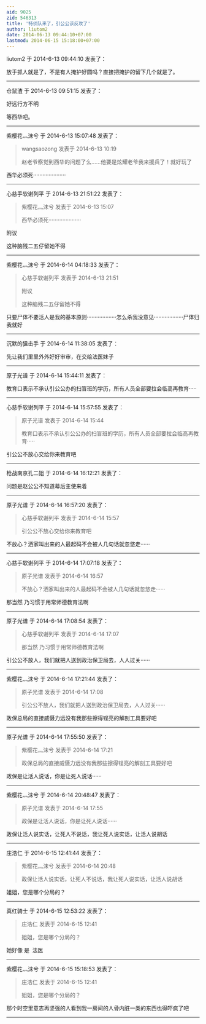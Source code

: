 ```yaml
---
aid: 9025
zid: 546313
title: '特侦队来了，引公公该反攻了'
author: liutom2
date: 2014-06-13 09:44:10+07:00
lastmod: 2014-06-15 15:18:00+07:00
---
```


liutom2 于 2014-6-13 09:44:10 发表了：

放手抓人就是了，不是有人掩护好圆吗？直接把掩护的留下几个就是了。

---------

仓鼠渣 于 2014-6-13 09:51:15 发表了：

好远行方不明

等西华吧。

---------

紫樱花灬沫兮 于 2014-6-13 15:07:48 发表了：

> wangsaozong 发表于 2014-6-13 10:19
> 
> 赵老爷察觉到西华的问题了么……他要是炫耀老爷我来援兵了！就好玩了



西华必须死·····················

---------

心慈手软谢列平 于 2014-6-13 21:51:22 发表了：

> 紫樱花灬沫兮 发表于 2014-6-13 15:07
> 
> 西华必须死·····················



附议

这种脑残二五仔留她不得

---------

紫樱花灬沫兮 于 2014-6-14 04:18:33 发表了：

> 心慈手软谢列平 发表于 2014-6-13 21:51
> 
> 附议
> 
> 这种脑残二五仔留她不得



只要尸体不要活人是我的基本原则···················怎么杀我没意见···················尸体归我就好

---------

沉默的狙击手 于 2014-6-14 11:38:05 发表了：

先让我们里里外外好好审审，在交给法医妹子

---------

原子光谱 于 2014-6-14 15:44:11 发表了：

教育口表示不承认引公公办的扫盲班的学历，所有人员全部要拉会临高再教育·····

---------

心慈手软谢列平 于 2014-6-14 15:57:55 发表了：

> 原子光谱 发表于 2014-6-14 15:44
> 
> 教育口表示不承认引公公办的扫盲班的学历，所有人员全部要拉会临高再教育·····



引公公不放心交给你来教育吧

---------

枪战南京孔二姐 于 2014-6-14 16:12:21 发表了：

问题是赵公公不知道幕后主使来着

---------

原子光谱 于 2014-6-14 16:57:20 发表了：

> 心慈手软谢列平 发表于 2014-6-14 15:57
> 
> 引公公不放心交给你来教育吧



不放心？洒家叫出来的人最起码不会被人几句话就忽悠走······

---------

心慈手软谢列平 于 2014-6-14 17:07:18 发表了：

> 原子光谱 发表于 2014-6-14 16:57
> 
> 不放心？洒家叫出来的人最起码不会被人几句话就忽悠走······



那当然 乃习惯于用常师德教育法啊

---------

原子光谱 于 2014-6-14 17:08:54 发表了：

> 心慈手软谢列平 发表于 2014-6-14 17:07
> 
> 那当然 乃习惯于用常师德教育法啊



引公公不放人，我们就把人送到政治保卫局去，人人过关······

---------

紫樱花灬沫兮 于 2014-6-14 17:21:44 发表了：

> 原子光谱 发表于 2014-6-14 17:08
> 
> 引公公不放人，我们就把人送到政治保卫局去，人人过关······



政保总局的直接威慑力远没有我那些擦得锃亮的解剖工具要好吧

---------

原子光谱 于 2014-6-14 17:55:50 发表了：

> 紫樱花灬沫兮 发表于 2014-6-14 17:21
> 
> 政保总局的直接威慑力远没有我那些擦得锃亮的解剖工具要好吧



政保是让活人说话，你是让死人说话······

---------

紫樱花灬沫兮 于 2014-6-14 20:48:47 发表了：

> 原子光谱 发表于 2014-6-14 17:55
> 
> 政保是让活人说话，你是让死人说话······



政保让活人说实话，让死人不说话，我让死人说实话，让活人说胡话

---------

庄浩仁 于 2014-6-15 12:41:44 发表了：

> 紫樱花灬沫兮 发表于 2014-6-14 20:48
> 
> 政保让活人说实话，让死人不说话，我让死人说实话，让活人说胡话



 姐姐，您是哪个分局的？

---------

真红骑士 于 2014-6-15 12:53:22 发表了：

> 庄浩仁 发表于 2014-6-15 12:41
> 
> 姐姐，您是哪个分局的？



她好像 是  法医

---------

紫樱花灬沫兮 于 2014-6-15 15:18:53 发表了：

> 庄浩仁 发表于 2014-6-15 12:41
> 
> 姐姐，您是哪个分局的？



那个时空里意志再坚强的人看到我一房间的人骨内脏一类的东西也得吓疯了吧

---------

